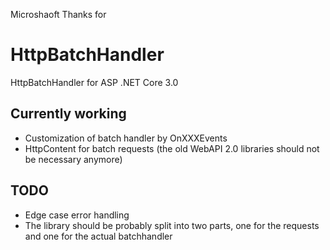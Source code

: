 Microshaoft Thanks for 
# HttpBatchHandler
HttpBatchHandler for  ASP .NET Core 3.0

## Currently working
- Customization of batch handler by OnXXXEvents
- HttpContent for batch requests (the old WebAPI 2.0 libraries should not be necessary anymore)

## TODO
- Edge case error handling
- The library should be probably split into two parts, one for the requests and one for the actual batchhandler
